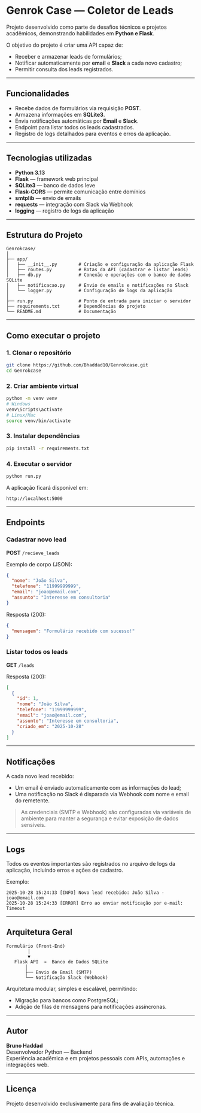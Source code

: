 # Genrok Case — Coletor de Leads

Projeto desenvolvido como parte de desafios técnicos e projetos acadêmicos, demonstrando habilidades em **Python e Flask**.  

O objetivo do projeto é criar uma API capaz de:

- Receber e armazenar leads de formulários;
- Notificar automaticamente por **email** e **Slack** a cada novo cadastro;
- Permitir consulta dos leads registrados.

---

## Funcionalidades

- Recebe dados de formulários via requisição **POST**.  
- Armazena informações em **SQLite3**.  
- Envia notificações automáticas por **Email** e **Slack**.  
- Endpoint para listar todos os leads cadastrados.  
- Registro de logs detalhados para eventos e erros da aplicação.  

---

## Tecnologias utilizadas

- **Python 3.13**  
- **Flask** — framework web principal  
- **SQLite3** — banco de dados leve  
- **Flask-CORS** — permite comunicação entre domínios  
- **smtplib** — envio de emails  
- **requests** — integração com Slack via Webhook  
- **logging** — registro de logs da aplicação  

---

## Estrutura do Projeto

```
Genrokcase/
│
├── app/
│   ├── __init__.py        # Criação e configuração da aplicação Flask
│   ├── routes.py          # Rotas da API (cadastrar e listar leads)
│   ├── db.py              # Conexão e operações com o banco de dados SQLite
│   ├── notificacao.py     # Envio de emails e notificações no Slack
│   └── logger.py          # Configuração de logs da aplicação
│
├── run.py                 # Ponto de entrada para iniciar o servidor
├── requirements.txt       # Dependências do projeto
└── README.md              # Documentação
```

---

## Como executar o projeto

### 1. Clonar o repositório

```bash
git clone https://github.com/Bhaddad10/Genrokcase.git
cd Genrokcase
```

### 2. Criar ambiente virtual

```bash
python -m venv venv
# Windows
venv\Scripts\activate
# Linux/Mac
source venv/bin/activate
```

### 3. Instalar dependências

```bash
pip install -r requirements.txt
```

### 4. Executar o servidor

```bash
python run.py
```

A aplicação ficará disponível em:

```
http://localhost:5000
```

---

## Endpoints

### Cadastrar novo lead

**POST** `/recieve_leads`  

Exemplo de corpo (JSON):

```json
{
  "nome": "João Silva",
  "telefone": "11999999999",
  "email": "joao@email.com",
  "assunto": "Interesse em consultoria"
}
```

Resposta (200):

```json
{
  "mensagem": "Formulário recebido com sucesso!"
}
```

### Listar todos os leads

**GET** `/leads`  

Resposta (200):

```json
[
  {
    "id": 1,
    "nome": "João Silva",
    "telefone": "11999999999",
    "email": "joao@email.com",
    "assunto": "Interesse em consultoria",
    "criado_em": "2025-10-28"
  }
]
```

---

## Notificações

A cada novo lead recebido:

- Um email é enviado automaticamente com as informações do lead;  
- Uma notificação no Slack é disparada via Webhook com nome e email do remetente.  

> As credenciais (SMTP e Webhook) são configuradas via variáveis de ambiente para manter a segurança e evitar exposição de dados sensíveis.

---

## Logs

Todos os eventos importantes são registrados no arquivo de logs da aplicação, incluindo erros e ações de cadastro.

Exemplo:

```
2025-10-28 15:24:33 [INFO] Novo lead recebido: João Silva - joao@email.com
2025-10-28 15:24:33 [ERROR] Erro ao enviar notificação por e-mail: Timeout
```

---

## Arquitetura Geral

```
Formulário (Front-End)
        │
        ▼
   Flask API  →  Banco de Dados SQLite
       │
       ├── Envio de Email (SMTP)
       └── Notificação Slack (Webhook)
```

Arquitetura modular, simples e escalável, permitindo:

- Migração para bancos como PostgreSQL;  
- Adição de filas de mensagens para notificações assíncronas.

---

## Autor

**Bruno Haddad**  
Desenvolvedor Python — Backend  
Experiência acadêmica e em projetos pessoais com APIs, automações e integrações web.

---

## Licença

Projeto desenvolvido exclusivamente para fins de avaliação técnica.
